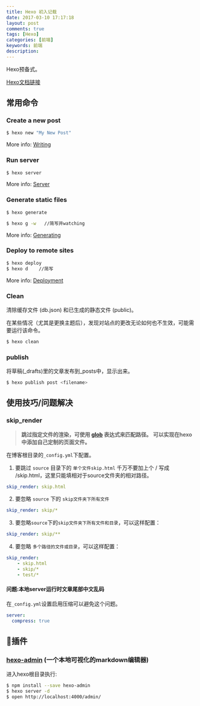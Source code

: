 ```yaml
---
title: Hexo 初入记载
date: 2017-03-10 17:17:18
layout: post
comments: true
tags: [Hexo]
categories: [前端]
keywords: 前端
description:
---
```


Hexo预备式。

<!-- more -->

[Hexo文档链接](https://hexo.io/zh-cn/docs/index.html) 

## 常用命令

### Create a new post

``` bash
$ hexo new "My New Post"
```

More info: [Writing](https://hexo.io/zh-cn/docs/writing.html)

### Run server

``` bash
$ hexo server
```

More info: [Server](https://hexo.io/zh-cn/docs/server.html)

### Generate static files

``` bash
$ hexo generate

$ hexo g -w   //简写并watching
```

More info: [Generating](https://hexo.io/zh-cn/docs/generating.html)

### Deploy to remote sites

``` bash
$ hexo deploy
$ hexo d    //简写
```

More info: [Deployment](https://hexo.io/zh-cn/docs/deployment.html)

### Clean
清除缓存文件 (db.json) 和已生成的静态文件 (public)。

在某些情况（尤其是更换主题后），发现对站点的更改无论如何也不生效，可能需要运行该命令。

``` bash
$ hexo clean
```


### publish
将草稿(_drafts)里的文章发布到_posts中，显示出来。
``` bash
$ hexo publish post <filename>
```

## 使用技巧/问题解决

### skip_render
> **跳过指定文件的渲染，可使用 [glob](https://github.com/isaacs/node-glob) 表达式来匹配路径。**
> **可以实现在hexo中添加自己定制的页面文件。**

在博客根目录的`_config.yml`下配置。

1. 要跳过 `source` 目录下的 `单个文件skip.html`
千万不要加上个 / 写成 /skip.html，这里只能填相对于source文件夹的相对路径。
``` yml
skip_render: skip.html
```

2. 要忽略 `source` 下的 `skip文件夹下所有文件`
``` yml
skip_render: skip/*
```

3. 要忽略`source`下的`skip文件夹下所有文件和目录`，可以这样配置：
```yml
skip_render: skip/**
```

4. 要忽略 `多个路径的文件或目录`，可以这样配置：
```yml
skip_render:
    - skip.html
    - skip/*
    - test/*
```

#### 问题:本地server运行时文章尾部中文乱码

在`_config.yml`设置启用压缩可以避免这个问题。

``` yml
server:
  compress: true
```

## 插件

### [hexo-admin](https://github.com/jaredly/hexo-admin) (一个本地可视化的markdown编辑器)
进入hexo根目录执行:
```bash
$ npm install --save hexo-admin
$ hexo server -d
$ open http://localhost:4000/admin/
```